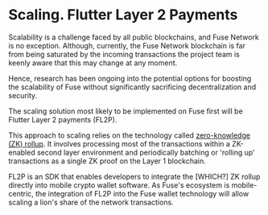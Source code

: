 # Scaling. Flutter Layer 2 Payments

Scalability is a challenge faced by all public blockchains, and Fuse Network is no exception. Although, currently, the Fuse Network blockchain is far from being saturated by the incoming transactions the project team is keenly aware that this may change at any moment. 

Hence, research has been ongoing into the potential options for boosting the scalability of Fuse without significantly sacrificing decentralization and security. 

The scaling solution most likely to be implemented on Fuse first will be Flutter Layer 2 payments \(FL2P\). 

This approach to scaling relies on the technology called [zero-knowledge \(ZK\) rollup](https://docs.ethhub.io/ethereum-roadmap/layer-2-scaling/zk-rollups/). It involves processing most of the transactions within a ZK-enabled second layer environment and periodically batching or 'rolling up' transactions as a single ZK proof on the Layer 1 blockchain.

FL2P is an SDK that enables developers to integrate the \[WHICH?\] ZK rollup directly into mobile crypto wallet software. As Fuse's ecosystem is mobile-centric, the integration of FL2P into the Fuse wallet technology will allow scaling a lion's share of the network transactions.  


